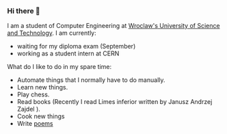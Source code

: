 ### Hi there 👋

I am a student of Computer Engineering at <a href="https://pwr.edu.pl/"> Wroclaw's University of Science and Technology</a>. I am currently:
 - waiting for my diploma exam (September)
 - working as a student intern at CERN

What do I like to do in my spare time:
 - Automate things that I normally have to do manually.
 - Learn new things.
 - Play chess.
 - Read books (Recently I read Limes inferior written by Janusz Andrzej Zajdel ).
 - Cook new things 
 - Write <a href="https://docentszachista.github.io/poems/">poems</a>

<!-- Below you can find some stats about me:  -->
<!-- 
<a href="https://github.com/anuraghazra/github-readme-stats">
  <img align="center" src="https://github-readme-stats.vercel.app/api?username=DocentSzachista&theme=dark"  />
</a> -->
<!-- <a href="https://github.com/anuraghazra/github-readme-stats" >
  <img align="center" src="https://github-readme-stats.vercel.app/api/top-langs/?username=DocentSzachista&hide=PHP,javascript,Jupyter Notebook&layout=compact&theme=dark" width="410"/>
</a> -->
